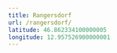 ```yaml
---
title: Rangersdorf
url: /rangersdorf/
latitude: 46.862334100000005
longitude: 12.957526900000001
---
```


